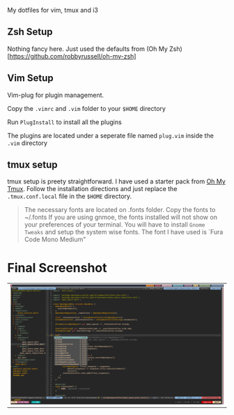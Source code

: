 My dotfiles for vim, tmux and i3

## Zsh Setup
Nothing fancy here. Just used the defaults from (Oh My Zsh)[https://github.com/robbyrussell/oh-my-zsh]

## Vim Setup

Vim-plug for plugin management.

Copy the `.vimrc` and `.vim` folder to your `$HOME` directory

Run `PlugInstall` to install all the plugins

The plugins are located under a seperate file named `plug.vim` inside the `.vim` directory

## tmux setup

tmux setup is preety straightforward. I have used a starter pack from [Oh My Tmux](https://github.com/gpakosz/.tmux). Follow the installation directions and just replace the `.tmux.conf.local` file in the `$HOME` directory.


> The necessary fonts are located on .fonts folder. Copy the fonts to ~/.fonts
If you are using gnmoe, the fonts installed will not show on your preferences of your terminal.
You will have to install `Gnome Tweaks` and setup the system wise fonts. The font I have used is `Fura Code Mono Medium"

# Final Screenshot
<div style="text-align: center"><table><tr>
  <td style="text-align: center">
  <a href="https://github.com/igaurab/dotfiles/blob/master/Screenshot.png">
    <img src="https://github.com/igaurab/dotfiles/blob/master/Screenshot.png"/></a>
</td>
</tr></table></div>
